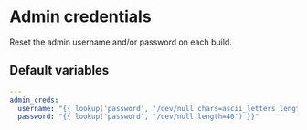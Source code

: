 # Admin credentials

Reset the admin username and/or password on each build.

<!--ROLEVARS-->
## Default variables
```yaml
---
admin_creds:
  username: "{{ lookup('password', '/dev/null chars=ascii_letters length=20') }}"
  password: "{{ lookup('password', '/dev/null length=40') }}"

```

<!--ENDROLEVARS-->
